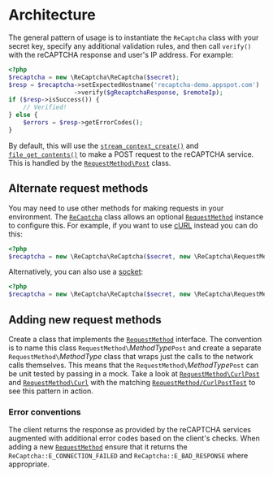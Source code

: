 # Architecture

The general pattern of usage is to instantiate the `ReCaptcha` class with your
secret key, specify any additional validation rules, and then call `verify()`
with the reCAPTCHA response and user's IP address. For example:

```php
<?php
$recaptcha = new \ReCaptcha\ReCaptcha($secret);
$resp = $recaptcha->setExpectedHostname('recaptcha-demo.appspot.com')
                  ->verify($gRecaptchaResponse, $remoteIp);
if ($resp->isSuccess()) {
    // Verified!
} else {
    $errors = $resp->getErrorCodes();
}
```

By default, this will use the
[`stream_context_create()`](https://secure.php.net/stream_context_create) and
[`file_get_contents()`](https://secure.php.net/file_get_contents) to make a POST
request to the reCAPTCHA service. This is handled by the
[`RequestMethod\Post`](./src/ReCaptcha/RequestMethod/Post.php) class.

## Alternate request methods

You may need to use other methods for making requests in your environment. The
[`ReCaptcha`](./src/ReCaptcha/ReCaptcha.php) class allows an optional
[`RequestMethod`](./src/ReCaptcha/RequestMethod.php) instance to configure this.
For example, if you want to use [cURL](https://secure.php.net/curl) instead you
can do this:

```php
<?php
$recaptcha = new \ReCaptcha\ReCaptcha($secret, new \ReCaptcha\RequestMethod\CurlPost());
```

Alternatively, you can also use a [socket](https://secure.php.net/fsockopen):

```php
<?php
$recaptcha = new \ReCaptcha\ReCaptcha($secret, new \ReCaptcha\RequestMethod\SocketPost());
```

## Adding new request methods

Create a class that implements the
[`RequestMethod`](./src/ReCaptcha/RequestMethod.php) interface. The convention
is to name this class `RequestMethod\`_MethodType_`Post` and create a separate
`RequestMethod\`_MethodType_ class that wraps just the calls to the network
calls themselves. This means that the `RequestMethod\`_MethodType_`Post` can be
unit tested by passing in a mock. Take a look at
[`RequestMethod\CurlPost`](./src/ReCaptcha/RequestMethod/CurlPost.php) and
[`RequestMethod\Curl`](./src/ReCaptcha/RequestMethod/Curl.php) with the matching
[`RequestMethod/CurlPostTest`](./tests/ReCaptcha/RequestMethod/CurlPostTest.php)
to see this pattern in action.

### Error conventions

The client returns the response as provided by the reCAPTCHA services augmented
with additional error codes based on the client's checks. When adding a new
[`RequestMethod`](./src/ReCaptcha/RequestMethod.php) ensure that it returns the
`ReCaptcha::E_CONNECTION_FAILED` and `ReCaptcha::E_BAD_RESPONSE` where
appropriate.
